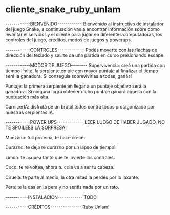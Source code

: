 # cliente_snake_ruby_unlam

------------BIENVENIDO------------
Bienvenido al instructivo de instalador del juego Snake, a continuación vas a encontrar información
sobre cómo levantar el servidor y el cliente para jugar en diferentes computadoras, los controles del juego, créditos,
modos de juegos y powerups.

------------CONTROLES-------------
Podés moverte con las flechas de dirección del teclado y salirte de una partida en curso presionando escape.

------------MODOS DE JUEGO--------
Supervivencia: creá una partida con tiempo límite, la serpiente en pie con mayor puntaje al finalizar el tiempo
será la ganadora. Si conseguís sobrevivirlas a todas, ganás!

Puntaje: la primera serpiente en llegar a un puntaje objetivo será la ganadora. Si ninguna logra obtener dicho puntaje
ganará aquella con la puntuación más alta.

CarnicerIA: disfrutá de un brutal todos contra todos protagonizado por nuestras serpientes IA.

------------POWER UPS-------------
LEER LUEGO DE HABER JUGADO, NO TE SPOILEES LA SORPRESA!

Manzana: full proteína, te hace crecer.

Durazno: te deja re durazno por un lapso de tiempo!

Limon: te asquea tanto que te invierte los controles.

Coco: te re voltea, ahora tu cola va a ser tu cabeza.

Ciruela: te parte al medio, la otra mitad la perdés por lo laxante.

Pera: te la das en la pera y no sentís nada por un rato.

-----------INSTALACIÓN------------
TODO


-----------CRÉDITOS---------------
Ruby Unlam!
